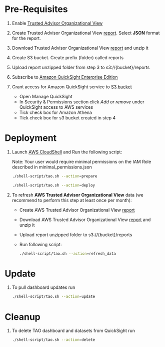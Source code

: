 # Pre-Requisites

1. Enable [Trusted Advisor Organizational View](https://docs.aws.amazon.com/awssupport/latest/user/organizational-view.html#enable-organizational-view)

2. Create Trusted Advisor Organizational View [report](https://docs.aws.amazon.com/awssupport/latest/user/organizational-view.html#create-organizational-view-reports). Select **JSON** format for the report.

3. Download Trusted Advisor Organizational View [report](https://docs.aws.amazon.com/awssupport/latest/user/organizational-view.html#download-organizational-view-reports) and unzip it

4. Create S3 bucket. Create prefix (folder) called reports

5. Upload report unzipped folder from step 3 to s3://{bucket}/reports

6. Subscribe to [Amazon QuickSight Enterprise Edition](https://docs.aws.amazon.com/quicksight/latest/user/signing-up.html)

7. Grant access for Amazon QuickSight service to [S3 bucket](https://docs.aws.amazon.com/quicksight/latest/user/accessing-data-sources.html)
    - Open Manage QuickSight
    - In Security & Permissions section click *Add or remove* under QuickSight access to AWS services
    - Tick check box for Amazon Athena
    - Tick check box for s3 bucket created in step 4

# Deployment

1. Launch [AWS CloudShell](https://console.aws.amazon.com/cloudshell/home) and Run the following script: 
    
    Note: Your user would require minimal permissions on the IAM Role described in  minimal_permissions.json
    ```bash
    ./shell-script/tao.sh --action=prepare
    ```
    ```bash
    ./shell-script/tao.sh --action=deploy
    ```
2. To refresh **AWS Trusted Advisor Organizational View** data (we recommend to perform this step at least once per month):
    - Create AWS Trusted Advisor Organizational View [report](https://docs.aws.amazon.com/awssupport/latest/user/organizational-view.html#create-organizational-view-reports)
    - Download AWS Trusted Advisor Organizational View [report](https://docs.aws.amazon.com/awssupport/latest/user/organizational-view.html#download-organizational-view-reports) and unzip it
    - Upload report unzipped folder to s3://{bucket}/reports
    - Run following script: 

        ```bash
        ./shell-script/tao.sh --action=refresh_data
        ```
# Update

1. To pull dashboard updates run

    ```bash
    ./shell-script/tao.sh --action=update
    ```

# Cleanup

1. To delete TAO dashboard and datasets from QuickSight run

    ```bash
    ./shell-script/tao.sh --action=delete
    ```
